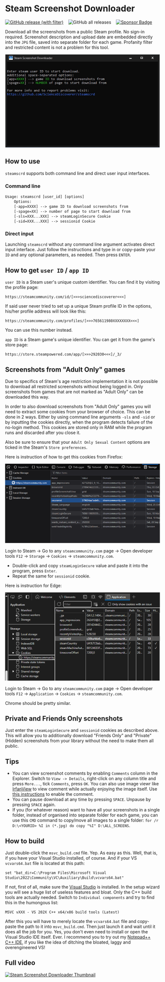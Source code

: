 # Steam Screenshot Downloader

[![GitHub release (with filter)](https://img.shields.io/github/v/release/ScienceDiscoverer/steamscrd)](../../releases/latest)
&nbsp;&nbsp;&nbsp;![GitHub all releases](https://img.shields.io/github/downloads/ScienceDiscoverer/steamscrd/total)
&nbsp;&nbsp;&nbsp;[![Sponsor Badge](https://img.shields.io/badge/%E2%98%95_Sponsor-blue)](https://www.buymeacoffee.com/sciencediscoverer)

Download all the screenshots from a public Steam profile. No sign-in required. Screenshot description and upload date are embedded directly into the `JPG` file, saved into separate folder for each game. Profanity filter and restricted content is not a problem for this tool.

![Program GIF demo](readme/steamscrd.gif)

## How to use

`steamscrd` supports both command line and direct user input interfaces.

### Command line

```
Usage: steamscrd [user_id] [options]
	Options:
	[-app=XXXX] --> game ID to download screenshots from
	[-spage=XX] --> number of page to start download from
	[-sls=XXX...XXX] --> steamLoginSecure Cookie
	[-sid=XXX...XXX] --> sessionid Cookie
```

### Direct input

Launching `steamscrd` without any command line argument activates direct input interface. Just follow the instructions and type in or copy-paste your `ID` and any optional parameters, as needed. Then press `ENTER`.

## How to get `user ID` / `app ID`

`user ID` is a Steam user's unique custom identifier. You can find it by visiting the profile page:

```
https://steamcommunity.com/id/[>>>sciencediscoverer<<<]
```
If said user never tried to set up a unique Steam profile ID in the options, his/her profile address will look like this:

```
https://steamcommunity.com/profiles/[>>>765611980XXXXXXXX<<<]
```
You can use this number instead.

`app ID` is a Steam game's unique identifier. You can get it from the game's store page:

```
https://store.steampowered.com/app/[>>>292030<<<]/_3/
```

## Screenshots from "Adult Only" games

Due to specifics of Steam's age restriction implementation it is not possible to download all restricted screenshots without being logged in. Only screenshots from games that are not marked as "Adult Only" can be downloaded this way.

In order to also download screenshots from "Adult Only" games you will need to extract some cookies from your browser of choice. This can be done in 2 ways. Either by using command line arguments `-sls` and `-sid` or by inputting the cookies directly, when the program detects failure of the no-login method. This cookies are stored only in RAM while the program runs and discarded after you close it.

Also be sure to ensure that your `Adult Only Sexual Content` options are ticked in the Steam's `Store preferences`.

Here is instruction of how to get this cookies from Firefox:

![Firefox Instruction](readme/ff_cookies.png)

Login to Steam -> Go to any `steamcommunity.com` page -> Open developer tools `F12` -> `Storage` -> `Cookies` -> `steamcommunity.com`.

* Double-click and copy `steamLoginSecure` value and paste it into the program, press `Enter`.
* Repeat the same for `sessionid` cookie.

Here is instruction for Edge:

![Edge Instruction](readme/edge_cookies.png)

Login to Steam -> Go to any `steamcommunity.com` page -> Open developer tools `F12` -> `Application` -> `Cookies` -> `steamcommunity.com`.

Chrome should be pretty similar.

## Private and Friends Only screenshots

Just enter the `steamLoginSecure` and `sessionid` cookies as described above. This will allow you to additionally download "Friends Only" and "Private" (Hidden) screenshots from your library without the need to make them all public.

## Tips

* You can view screenshot comments by enabling `Comments` column in the Explorer. Switch to `View -> Details`, right-click on any column title and press `More...`, tick `Comments`, press `OK`. You can also use image viewr like [IrfanView](https://www.irfanview.com/main_download_engl.htm) to view comment while actually enjoying the image itself. Use [this instructions](https://irfanview-forum.de/forum/program/feature-requests/11035-) to enable the comment.
* You can pause download at any time by pressing `SPACE`. Unpause by pressing `SPACE` again.
* If you (for whatever reason) want to have all your screenshots in a single folder, instead of organised into separate folder for each game, you can use this `CMD` command to copy/move all images to a single folder: `for /r D:\<YOURID> %I in (*.jpg) do copy "%I" D:\ALL_SCREENS`.

## How to build

Just double-click the `msvc_build.cmd` file. Yep. As easy as this. Well, that is, if you have your Visual Studio installed, of course. And if your VS `vcvars64.bat` file is located at this path:

```
set "bat_dir=C:\Program Files\Microsoft Visual Studio\2022\Community\VC\Auxiliary\Build\vcvars64.bat"
```

If not, first of all, make sure the [Visual Studio](https://visualstudio.microsoft.com/downloads/) is installed. In the setup wizard you will see a huge list of useless features and bloat. Only the C++ build tools are actually needed. Switch to `Individual components` and try to find this in the humongous list:

```
MSVC vXXX - VS 202X C++ x64/x86 build tools (Latest)
```

After this you will have to merely locate the `vcvars64.bat` file and copy-paste the path to it into `msvc_build.cmd`. Then just launch it and wait until it does all the job for you. Yes, you don't even need to install or open the Visual Studio IDE itself. Ever. I recommend you to try out my [Notepad++ C++ IDE](https://github.com/ScienceDiscoverer/npp_msvc_ide), if you like the idea of ditching the bloated, laggy and overengineered VS!

## Full video

[![Steam Screenshot Downloader Thumbnail](http://img.youtube.com/vi/uIicDGLsv4s/maxresdefault.jpg)](http://www.youtube.com/watch?v=uIicDGLsv4s "Steam Screenshot Downloader")